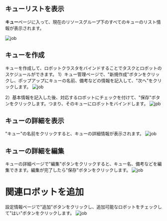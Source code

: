 ## キューリストを表示
**キュー**ページに入って、現在のリソースグループ下のすべてのキューのリスト情報が表示されます。

![job](https://docimages.blob.core.chinacloudapi.cn/images/Console/queue/V3queue4.png)

## キューを作成
キューを作成して、ロボットクラスタをバインドすることでタスクとロボットのスケジュールができます。
1）キュー管理ページで、"新規作成"ボタンをクリックし、ポップアップにキューの名前、備考などの情報を記入して、"次へ"をクリックします。
![job](https://docimages.blob.core.chinacloudapi.cn/images/Console/queue/%E6%96%B0%E5%BB%BA%E8%B0%83%E5%BA%A6%E9%98%9F%E5%88%97-1.png)


2）基本情報を記入した後、対応するロボットにチェックを付けて、"保存"ボタンをクリックします。つまり、そのキューにロボットをバインドします。
![jpb](https://docimages.blob.core.chinacloudapi.cn/images/Console/queue/%E6%96%B0%E5%BB%BA%E8%B0%83%E5%BA%A6%E9%98%9F%E5%88%97-2.png)

## キューの詳細を表示
"キュー"の名前をクリックすると、キューの詳細情報が表示されます。
![job](https://docimages.blob.core.chinacloudapi.cn/images/Console/queue/V3queue5.png)

## キューの詳細を編集

キューの詳細ページで"編集"ボタンをクリックすると、キュー名、備考などを編集できます。編集が完了したら"保存"ボタンをクリックします。
![job](https://docimages.blob.core.chinacloudapi.cn/images/Console/queue/%E7%BC%96%E8%BE%91%E8%B0%83%E5%BA%A6%E9%98%9F%E5%88%97.png)


# 関連ロボットを追加
設定情報ページで"追加"ボタンをクリックし、追加可能なロボットをチェックして"はい"ボタンをクリックします。
![job](https://docimages.blob.core.chinacloudapi.cn/images/Console/queue/V3queue6.png)


